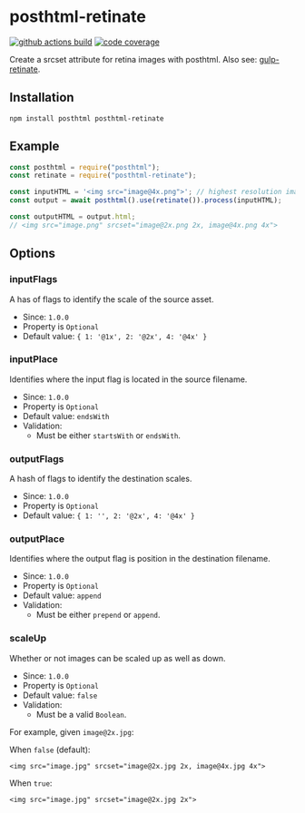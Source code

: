 # posthtml-retinate

[![github actions build][img:gh-build]][url:gh-build]
[![code coverage][img:codecov]][url:codecov]

Create a srcset attribute for retina images with posthtml. Also see:
[gulp-retinate](https://github.com/bashaus/gulp-retinate).

## Installation

```
npm install posthtml posthtml-retinate
```

## Example

```javascript
const posthtml = require("posthtml");
const retinate = require("posthtml-retinate");

const inputHTML = '<img src="image@4x.png">'; // highest resolution image
const output = await posthtml().use(retinate()).process(inputHTML);

const outputHTML = output.html;
// <img src="image.png" srcset="image@2x.png 2x, image@4x.png 4x">
```

## Options

### inputFlags

A has of flags to identify the scale of the source asset.

- Since: `1.0.0`
- Property is `Optional`
- Default value: `{ 1: '@1x', 2: '@2x', 4: '@4x' }`

### inputPlace

Identifies where the input flag is located in the source filename.

- Since: `1.0.0`
- Property is `Optional`
- Default value: `endsWith`
- Validation:
  - Must be either `startsWith` or `endsWith`.

### outputFlags

A hash of flags to identify the destination scales.

- Since: `1.0.0`
- Property is `Optional`
- Default value: `{ 1: '', 2: '@2x', 4: '@4x' }`

### outputPlace

Identifies where the output flag is position in the destination filename.

- Since: `1.0.0`
- Property is `Optional`
- Default value: `append`
- Validation:
  - Must be either `prepend` or `append`.

### scaleUp

Whether or not images can be scaled up as well as down.

- Since: `1.0.0`
- Property is `Optional`
- Default value: `false`
- Validation:
  - Must be a valid `Boolean`.

For example, given `image@2x.jpg`:

When `false` (default):

```
<img src="image.jpg" srcset="image@2x.jpg 2x, image@4x.jpg 4x">
```

When `true`:

```
<img src="image.jpg" srcset="image@2x.jpg 2x">
```

[url:posthtml]: https://github.com/posthtml/posthtml
[img:codecov]: https://codecov.io/gh/bashaus/posthtml-retinate/graph/badge.svg?token=NBU47OW0JG
[url:codecov]: https://codecov.io/gh/bashaus/posthtml-retinate
[img:gh-build]: https://github.com/bashaus/posthtml-retinate/actions/workflows/build.yml/badge.svg
[url:gh-build]: https://github.com/bashaus/posthtml-retinate/actions/workflows/build.yml
